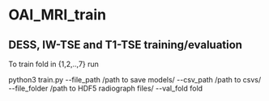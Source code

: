 # OAI_MRI_train

## DESS, IW-TSE and T1-TSE training/evaluation

To train fold in {1,2,..,7} run

python3 train.py --file_path /path to save models/ --csv_path /path to csvs/ --file_folder /path to HDF5 radiograph files/ --val_fold fold
